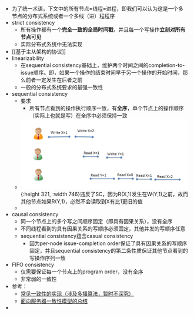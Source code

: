 - 为了统一术语，下文中的所有节点=线程=进程，即我们可以认为这是一个多节点的分布式系统或者一个多线（进）程程序
- strict consistency
	- 所有操作都有一个**完全一致的全局时间戳**，并且每一个写操作**立刻对所有节点可见**
	- 实际分布式系统中无法实现
- [[基于主从架构的协议]]
- linearizability
	- 在sequential consistency基础上，维护两个时间之间的completion-to-issue顺序。即，如果一个操作的结束时间早于另一个操作的开始时间，那么前者一定发生在后者之前
	- 一般的分布式系统要求的最强一致性
- sequential consistency
	- 要求
		- 所有节点看到的操作执行顺序一致，有**全序**，单个节点上的操作顺序（实际上也就是写）在全序中必须保持一致
	- ![image.png](../assets/image_1676881905777_0.png){:height 321, :width 746}违反了SC，因为R(X,1)发生在W(Y,1)之前，故而其他节点如果R(Y,1)，必然不会读取到X有比1更旧的值
	-
- causal consistency
	- 同一个节点上的多个写之间顺序固定（即具有因果关系），没有全序
	- 不同线程看到的具有因果关系的写顺序必须固定，其他并发的写顺序任意
	- sequential consistency蕴含casual consistency
		- 因为per-node issue-completion order保证了具有因果关系的写顺序固定，并且sequential consistency的第二条性质保证其他节点看到的写操作序列一致
- FIFO consistency
	- 仅需要保证每一个节点上的program order，没有全序
	- 非常弱的一致性
- 参考：
	- [常见一致性的实现（涉及多播算法，暂时不深究）](https://netium.gitlab.io/2019/10/30/%E5%88%86%E5%B8%83%E5%BC%8F%E7%B3%BB%E7%BB%9F%E7%9A%84%E4%B8%80%E8%87%B4%E6%80%A7%E6%A8%A1%E5%9E%8B/)
	- [面向服务器一致性模型的总结](https://mr-dai.github.io/consistency-models/)
-